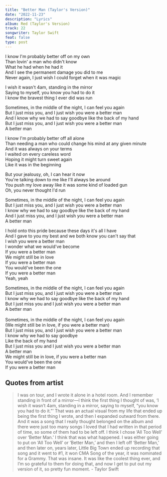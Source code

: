 ```yaml
---
title: "Better Man (Taylor's Version)"
date: "2022-11-23"
description: "Lyrics"
album: Red (Taylor's Version)
track: 22
songwriter: Taylor Swift
feat: false
type: post
---
```


<p className="verse-one">
I know I'm probably better off on my own <br />
Than lovin' a man who didn't know <br />
What he had when he had it <br />
And I see the permanent damage you did to me <br />
Never again, I just wish I could forget when it was magic <br />
</p>
<p className="pre-chorus">
I wish it wasn't 4am, standing in the mirror <br />
Saying to myself, you know you had to do it <br />
I know the bravest thing I ever did was run <br />
</p>
<p className="chorus">
Sometimes, in the middle of the night, I can feel you again <br />
But I just miss you, and I just wish you were a better man <br />
And I know why we had to say goodbye like the back of my hand <br />
But I just miss you, and I just wish you were a better man <br />
A better man <br />
</p>
<p className="verse-two">
I know I'm probably better off all alone <br />
Than needing a man who could change his mind at any given minute <br />
And it was always on your terms <br />
I waited on every careless word <br />
Hoping it might turn sweet again <br />
Like it was in the beginning <br />
</p>
<p className="pre-chorus">
But your jealousy, oh, I can hear it now <br />
You're talking down to me like I'll always be around <br />
You push my love away like it was some kind of loaded gun <br />
Oh, you never thought I'd run <br />
</p>
<p className="chorus">
Sometimes, in the middle of the night, I can feel you again <br />
But I just miss you, and I just wish you were a better man <br />
I know why we had to say goodbye like the back of my hand <br />
And I just miss you, and I just wish you were a better man <br />
A better man <br />
</p>
<p className="bridge">
I hold onto this pride because these days it's all I have <br />
And I gave to you my best and we both know you can't say that <br />
I wish you were a better man <br />
I wonder what we would've become <br />
If you were a better man <br />
We might still be in love <br />
If you were a better man <br />
You would've been the one <br />
If you were a better man <br />
Yeah, yeah <br />
</p>
<p className="chorus">
Sometimes, in the middle of the night, I can feel you again <br />
But I just miss you, and I just wish you were a better man<br />
I know why we had to say goodbye like the back of my hand<br />
But I just miss you and I just wish you were a better man<br />
A better man<br />
<br />
Sometimes, in the middle of the night, I can feel you again <br />
(We might still be in love, if you were a better man)<br />
But I just miss you, and I just wish you were a better man<br />
I know why we had to say goodbye<br />
Like the back of my hand<br />
But I just miss you and I just wish you were a better man<br />
A better man<br />
We might still be in love, if you were a better man<br />
You would've been the one<br />
If you were a better man<br />
</p>

## Quotes from artist

<blockquote>
I was on tour, and I wrote it alone in a hotel room. And I remember standing in front of a mirror—I think the first thing I thought of was, ‘I wish it wasn’t 4am, standing in a mirror, saying to myself, “you know you had to do it.”’ That was an actual visual from my life that ended up being the first thing I wrote, and then I expanded outward from there. And it was a song that I really thought belonged on the album and there were just too many songs I loved that I had written in that period of time, so some of them had to be left off. I think I chose ‘All Too Well’ over ‘Better Man.’ I think that was what happened. I was either going to put on ‘All Too Well’ or ‘Better Man,’ and then I left off ‘Better Man,’ and then later on, years later, Little Big Town ended up recording that song and it went to #1, it won CMA Song of the year, it was nominated for a Grammy. That was insane. It was like the coolest thing ever, and I’m so grateful to them for doing that, and now I get to put out my version of it, so pretty fun moment. - Taylor Swift
</blockquote>
